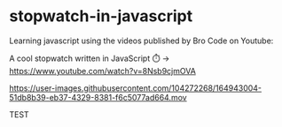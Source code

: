 # stopwatch-in-javascript
Learning javascript using the videos published by Bro Code on Youtube:

A cool stopwatch written in JavaScript ⏱️ -> https://www.youtube.com/watch?v=8Nsb9cjmOVA



https://user-images.githubusercontent.com/104272268/164943004-51db8b39-eb37-4329-8381-f6c5077ad664.mov

TEST
